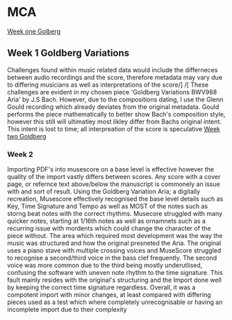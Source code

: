 # MCA

[Week one Golberg](Week1.md)
## Week 1 Goldberg Variations
Challenges found within music related data would include the differneces between audio recordings and the score, therefore metadata may vary due to differing musicians as well as interpretations of the score/]
/[ These challenges are evident in my chosen piece 'Goldberg Variations BWV988 Aria' by J.S Bach. However, due to the compositions dating, I use the Glenn Gould recording which already deviates from the original metadata. Gould performs the piece mathematically to better show Bach's composition style, however this still will ultimatley most likley differ from Bachs original intent. This intent is lost to time; all interpreation of the score is speculative
[Week two Goldberg](week2.md) 
### Week 2
Importing PDF's into musescore on a base level is effective however the quality of the import vastly differs between scores. Any score with a cover page, or refernce text above/below the manuscript is commonely an issue with and sort of result.
Using the Goldberg Variation Aria; a digitally recreation, Musescore effectively recognised the base level details such as Key, Time Signature and Tempo as well as MOST of the notes such as storng beat notes with the correct rhythms. Musecore struggled with many quicker notes, starting at 1/16th notes as well as ornamnets such as a recurring issue with mordents which could change the character of the piece without. The area which required most development was the way the music was structured and how the original presneted the Aria. The original uses a piano stave with multiple crossing voices and MuseScore struggled to recognise a second/third voice in the bass clef frequently. The second voice was more common due to the third being mostly underutlised, confusing the software with uneven note rhythm to the time signature. This fault mainly resides with the original's structuring and the Import done well by keeping the correct time signature regardless. Overall, it was a compotent import with minor changes, at least compared with differing pieces used as a test which where completely unrecognisable or having an incomplete import due to their complexity
